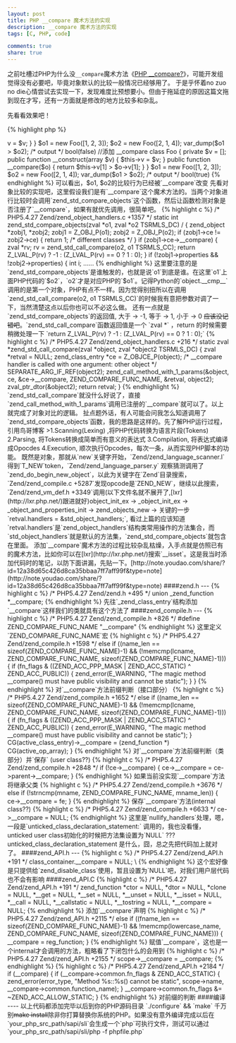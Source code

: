 ```yaml
---
layout: post
title: PHP __compare 魔术方法的实现
description: __compare 魔术方法的实现
tags: [C, PHP, code]

comments: true
share: true
---
```

之前吐槽过PHP为什么没`__compare`魔术方法《[PHP __compare?](http://solupro.org/php-__compare/)》，可能开发组觉得没有必要吧，毕竟对象默认的比较一般情况已经够用了。 于是乎怀着no zuo no die心情尝试去实现一下，发现难度比预想要小。但由于拖延症的原因这篇文拖到现在才写，还有一方面就是修改的地方比较多和杂乱。

先看看效果吧！

{% highlight php %}
<?php
//默认情况
class Foo
{
    private $v = [];

    public function __construct(array $v) {
        $this->v = $v;
    }
}

$o1 = new Foo([1, 2, 3]);
$o2 = new Foo([2, 1, 4]);
var_dump($o1 > $o2);
/* output */
bool(false)

//添加 __compare
class Foo
{
    private $v = [];

    public function __construct(array $v) {
        $this->v = $v;
    }

    public function __compare($o) {
        return $this->v[1] > $o->v[1];
    }
}

$o1 = new Foo([1, 2, 3]);
$o2 = new Foo([2, 1, 4]);
var_dump($o1 > $o2);
/* output */
bool(true)
{% endhighlight %}

可以看出，$o1, $o2的比较行为已经被`__compare`改变

<!-- more -->

先看对象比较的实现吧，这里假设我们是有`__compare`这个魔术方法的。当两个对象进行比较时会调用`zend_std_compare_objects`这个函数，然后让函数检测对象是否注册了`__compare`，如果有就优先调用，很简单吧。

{% highlight c %}
/* PHP5.4.27 Zend/zend_object_handlers.c +1357 */
static int zend_std_compare_objects(zval *o1, zval *o2 TSRMLS_DC) /
{
	zend_object *zobj1, *zobj2;

	zobj1 = Z_OBJ_P(o1);
	zobj2 = Z_OBJ_P(o2);

	if (zobj1->ce != zobj2->ce) {
		return 1; /* different classes */
	}
    
    if (zobj1->ce->__compare) {
        zval *rv;
        rv = zend_std_call_compare(o2, o1 TSRMLS_CC);
        return Z_LVAL_P(rv) ? -1 : (Z_LVAL_P(rv) == 0 ? 1 : 0);
    }
    
	if (!zobj1->properties && !zobj2->properties) {
		int i;
......
{% endhighlight %}

这里要注意的是`zend_std_compare_objects`是谁触发的，也就是说`o1`到底是谁。在这里`o1`上面PHP代码的`$o2`，`o2`才是对应PHP的`$o1`。记得Python的`object.__cmp__`调用的是第一个对象，PHP有点不一样。因为觉得别扭所以在调用`zend_std_call_compare(o2, o1 TSRMLS_CC)`的时候我有意把参数对调了一下，当然清楚这点以后你也可以不必这么做。

还有一点就是`zend_std_compare_objects`的返回值, 大于 -> -1, 等于 -> 1, 小于 -> 0 <s>应该没记错吧</s>。`zend_std_call_compare`函数返回值是一个 `zval *` ，return 的时候需要稍微处理一下 `return Z_LVAL_P(rv) ? -1 : (Z_LVAL_P(rv) == 0 ? 1 : 0);`

{% highlight c %}
/* PHP5.4.27 Zend/zend_object_handlers.c +216 */
static zval *zend_std_call_compare(zval *object, zval *object2 TSRMLS_DC)
{
    zval *retval = NULL;
	zend_class_entry *ce = Z_OBJCE_P(object);
    
	/* __compare handler is called with one argument:
     other object
     */
    
	SEPARATE_ARG_IF_REF(object2);
    
	zend_call_method_with_1_params(&object, ce, &ce->__compare, ZEND_COMPARE_FUNC_NAME, &retval, object2);
    
	zval_ptr_dtor(&object2);
    return retval;
}
{% endhighlight %}

`zend_std_call_compare`就没什么好说了，直接`zend_call_method_with_1_params`调用已注册的`__compare`就可以了。以上就完成了对象对比的逻辑。

扯点题外话，有人可能会问我怎么知道调用了`zend_std_compare_objects`函数，我的思路是这样的。先了解PHP运行过程，引用鸟哥博客

>1.Scanning(Lexing) ,将PHP代码转换为语言片段(Tokens)   
2.Parsing, 将Tokens转换成简单而有意义的表达式  
3.Compilation, 将表达式编译成Opocdes  
4.Execution, 顺次执行Opcodes，每次一条，从而实现PHP脚本的功能。  

既然是对象，那就从`new`关键字开始，`Zend/zend_language_scanner.l`得到`T_NEW`token，`Zend/zend_language_parser.y` 观察猜测调用了`zend_do_begin_new_object`，以此为关键字在`Zend`目录搜索，`Zend/zend_compile.c +5287`发现opcode是`ZEND_NEW`，继续以此搜索，`Zend/zend_vm_def.h +3349`调用(以下文件名就不展开了,[lxr](http://lxr.php.net/)跟进就好)object_init_ex -> _object_init_ex -> _object_and_properties_init -> zend_objects_new -> 关键的一步`retval.handlers = &std_object_handlers;`, 看过上篇的应该知道`retval.handlers`是`zend_object_handlers`结构类常用操作的方法集合，而`std_object_handlers`就是默认的方法集，`zend_std_compare_objects`就包含在里面。

添加`__compare`魔术方法的过程比较杂乱枯燥，入手点就是仿照已有的魔术方法，比如你可以在[lxr](http://lxr.php.net/)搜索`__isset`。这是我当时添加代码时的笔记，以防下面讲漏，先贴一下。[http://note.youdao.com/share/?id=12a38d65c426d8ca35bbaa7ff7aff99f&type=note](http://note.youdao.com/share/?id=12a38d65c426d8ca35bbaa7ff7aff99f&type=note)

####zend.h
---

{% highlight c %}
/* PHP5.4.27 Zend/zend.h +495 */
    union _zend_function *__compare;
{% endhighlight %}

先往`_zend_class_entry`结构添加`__compare`这样我们的类就具有这个方法了

####zend_compile.h
---

{% highlight c %}
/* PHP5.4.27 Zend/zend_compile.h +826 */
#define ZEND_COMPARE_FUNC_NAME      "__compare"
{% endhighlight %}

这里定义`ZEND_COMPARE_FUNC_NAME`宏

{% highlight c %}
/* PHP5.4.27 Zend/zend_compile.h +1598 */
 else if ((name_len == sizeof(ZEND_COMPARE_FUNC_NAME)-1) && (!memcmp(lcname, ZEND_COMPARE_FUNC_NAME, sizeof(ZEND_COMPARE_FUNC_NAME)-1))) {
				if (fn_flags & ((ZEND_ACC_PPP_MASK | ZEND_ACC_STATIC) ^ ZEND_ACC_PUBLIC)) {
					zend_error(E_WARNING, "The magic method __compare() must have public visibility and cannot be static");
				}
			}
{% endhighlight %}

对`__compare`方法前缀判断（接口部分）

{% highlight c %}
/* PHP5.4.27 Zend/zend_compile.h +1652 */
 else if ((name_len == sizeof(ZEND_COMPARE_FUNC_NAME)-1) && (!memcmp(lcname, ZEND_COMPARE_FUNC_NAME, sizeof(ZEND_COMPARE_FUNC_NAME)-1))) {
				if (fn_flags & ((ZEND_ACC_PPP_MASK | ZEND_ACC_STATIC) ^ ZEND_ACC_PUBLIC)) {
					zend_error(E_WARNING, "The magic method __compare() must have public visibility and cannot be static");
				}
				CG(active_class_entry)->__compare = (zend_function *) CG(active_op_array);
			}
{% endhighlight %}

对`__compare`方法前缀判断（类部分）并`保存` (user class??)

{% highlight c %}
/* PHP5.4.27 Zend/zend_compile.h +2848 */
    if (!ce->__compare) {
		ce->__compare = ce->parent->__compare;
	}
{% endhighlight %}

如果当前没实现`__compare`方法将继承父类

{% highlight c %}
/* PHP5.4.27 Zend/zend_compile.h +3676 */
 else if (!strncmp(mname, ZEND_COMPARE_FUNC_NAME, mname_len)) {
		ce->__compare = fe;
	}
{% endhighlight %}

保存`__compare`方法(internal class??)

{% highlight c %}
/* PHP5.4.27 Zend/zend_compile.h +6633 */
ce->__compare = NULL;
{% endhighlight %}

这里是`nullify_handlers`处理，嗯，一段是`unticked_class_declaration_statement:` 调用的，我也没看懂，unticked user class初始化的时候把方法集设置为`NULL` ??? unticked_class_declaration_statement 是什么，囧，总之先把代码加上就对了。

####zend_API.h
---

{% highlight c %}
/* PHP5.4.27 Zend/zend_API.h +191 */
		class_container.__compare = NULL;                       \
{% endhighlight %}

这个宏好像是只提供给`zend_disable_class`使用，暂且设置为`NULL`吧，对我们用户层代码也不会有影响

####zend_API.C

{% highlight c %}
/* PHP5.4.27 Zend/zend_API.h +191 */
	zend_function *ctor = NULL, *dtor = NULL, *clone = NULL, *__get = NULL, *__set = NULL, *__unset = NULL, *__isset = NULL, *__call = NULL, *__callstatic = NULL, *__tostring = NULL, *__compare = NULL;              
{% endhighlight %}

添加`__compare`声明

{% highlight c %}
/* PHP5.4.27 Zend/zend_API.h +2115 */
	else if ((fname_len == sizeof(ZEND_COMPARE_FUNC_NAME)-1) && !memcmp(lowercase_name, ZEND_COMPARE_FUNC_NAME, sizeof(ZEND_COMPARE_FUNC_NAME))) {
                __compare = reg_function;
            } 
{% endhighlight %}

赋值`__compare`，这也是一个internal才会调用的方法，粗略看了下闭包什么的会用到

{% highlight c %}
/* PHP5.4.27 Zend/zend_API.h +2155 */
        scope->__compare = __compare; 
{% endhighlight %}

{% highlight c %}
/* PHP5.4.27 Zend/zend_API.h +2184 */
        if (__compare) {
			if (__compare->common.fn_flags & ZEND_ACC_STATIC) {
				zend_error(error_type, "Method %s::%s() cannot be static", scope->name, __compare->common.function_name);
			}
			__compare->common.fn_flags &= ~ZEND_ACC_ALLOW_STATIC;
		} 
{% endhighlight %}

对前缀的判断

####编译
----

以上代码都添加完毕以后到你的PHP源码目录 `./configure` && `make` 千万别<s>make install</s>除非你打算替换你系统的PHP。如果没有意外编译完成以后在 `your_php_src_path/sapi/sli`会生成一个`php`可执行文件，测试可以通过`your_php_src_path/sapi/sli/php -f phpfile.php`
